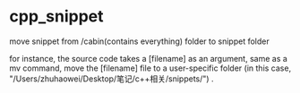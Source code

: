 # cpp_snippet
move snippet from /cabin(contains everything) folder to snippet folder

for instance, the source code takes a [filename] as an argument, same as a mv command, move the [filename] file to a user-specific folder
(in this case, "/Users/zhuhaowei/Desktop/笔记/c++相关/snippets/") .
